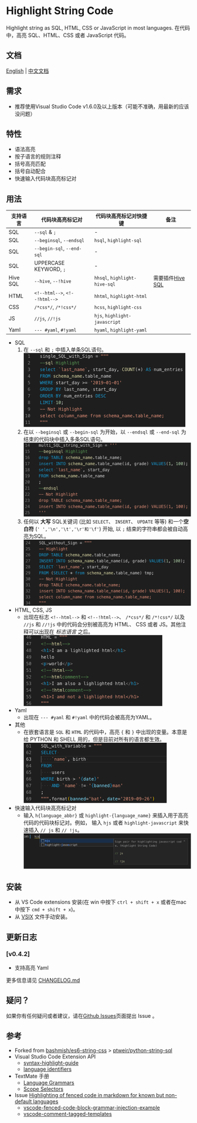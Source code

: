 # Highlight String Code

Highlight string as SQL, HTML, CSS or JavaScript in most languages.
在代码中，高亮 SQL、HTML、CSS 或者 JavaScript 代码。

## 文档

[English](https://github.com/iuyoy/highlight-string-code/blob/master/README.md) | [中文文档](https://github.com/iuyoy/highlight-string-code/blob/master/docs/README_CN.md)

## 需求

- 推荐使用Visual Studio Code v1.6.0及以上版本（可能不准确，用最新的应该没问题）

## 特性

- 语法高亮
- 按子语言的规则注释
- 括号高亮匹配
- 括号自动配合
- 快速输入代码块高亮标记对

## 用法

| 支持语言 | 代码块高亮标记对              | 代码块高亮标记对快捷键        | 备注                                                                                            |
| -------- | ----------------------------- | ----------------------------- | ----------------------------------------------------------------------------------------------- |
| SQL      | `--sql` & `;`                 | -                             |
| SQL      | `--beginsql`, `--endsql`      | `hsql`, `highlight-sql`       |
| SQL      | `--begin-sql`, `--end-sql`    | -                             |
| SQL      | UPPERCASE KEYWORD, `;`        | -                             |
| Hive SQL | `--hive`, `--!hive`           | `hhsql`, `highlight-hive-sql` | 需要插件[Hive SQL](https://marketplace.visualstudio.com/items?itemName=josephtbradley.hive-sql) |
| HTML     | `<!--html-->`, `<!--!html-->` | `hhtml`, `highlight-html`     |
| CSS      | `/*css*/`, `/*!css*/`         | `hcss`, `highlight-css`       |
| JS       | `//js`, `//!js`               | `hjs`, `highlight-javascript` |
| Yaml     | `--- #yaml`, `#!yaml`         | `hyaml`, `highlight-yaml`     |

- SQL
  1. 在 `--sql` 和 `;` 中插入单条SQL语句。<br>
  ![single SQL stirng with Sign](./single_SQL_with_Sign.png)
  2. 在以 `--beginsql` 或 `--begin-sql` 为开始，以 `--endsql` 或 `--end-sql` 为结束的代码块中插入多条SQL语句。 <br>
  ![multi SQL stirng with Sign](./multi_SQL_with_Sign.png)
  3. 任何以 **大写** SQL关键词 (比如 `SELECT`、 `INSERT`、 `UPDATE` 等等) 和一个**空白符** (`' ','\n','\t','\r'和'\f'`) 开始, 以 `;` 结束的字符串都会被自动高亮为SQL。<br>
  ![SQL stirng no Sign](./SQL_without_Sign.png)
- HTML, CSS, JS
  - 出现在标志 `<!--html-->` 和 `<!--!html-->`、 `/*css*/` 和 `/*!css*/` 以及 `//js` 和 `//!js` 中的代码会分别被高亮为 HTML、 CSS 或者 JS。其他注释可以出现在 *标志语言* 之后。<br>
  ![HTML with Sign](./HTML_with_Sign.png)
- Yaml
  - 出现在 `--- #yaml` 和 `#!yaml` 中的代码会被高亮为YAML。
- 其他
  - 在嵌套语言是 `SQL` 和 `HTML` 的代码中，高亮 `{` 和 `}` 中出现的变量。本意是给 PYTHON 和 SHELL 用的，但是目前对所有的语言都生效。<br>
  ![Variables](./SQL_with_variable.png)
- 快速输入代码块高亮标记对
  - 输入 `h{language_abbr}` 或 `highlight-{language_name}` 来插入用于高亮代码的代码块标记对。例如， 输入 `hjs` 或者 `highlight-javascript` 来快速插入 `// js` 和 `// !js`。
  ![Snippets](./hjs-snippets.png)

## 安装

- 从 VS Code extensions 安装(在 win 中按下 `ctrl + shift + x` 或者在mac 中按下 `cmd + shift + x`)。
- 从 [VSIX](https://github.com/iuyoy/highlight-string-code/releases) 文件手动安装。

## 更新日志

### [v0.4.2]
- 支持高亮 Yaml

更多信息请见 [CHANGELOG.md](./CHANGELOG.md)

## 疑问？

如果你有任何疑问或者建议，请在[Github Issues](https://github.com/iuyoy/highlight-string-code/issues)页面提出 Issue 。

## 参考

- Forked from [bashmish/es6-string-css](https://github.com/bashmish/es6-string-css) > [ptweir/python-string-sql](https://github.com/ptweir/python-string-sql)
- Visual Studio Code Extension API
  - [syntax-highlight-guide](https://code.visualstudio.com/api/language-extensions/syntax-highlight-guide)
  - [language identifiers](https://code.visualstudio.com/docs/languages/identifiers)
- TextMate 手册
  - [Language Grammars](https://macromates.com/manual/en/language_grammars)
  - [Scope Selectors](https://macromates.com/manual/en/scope_selectors)
- Issue [Highlighting of fenced code in markdown for known but non-default languages](https://github.com/microsoft/vscode/issues/71888)
  - [vscode-fenced-code-block-grammar-injection-example](https://github.com/mjbvz/vscode-fenced-code-block-grammar-injection-example)
  - [vscode-comment-tagged-templates](https://github.com/mjbvz/vscode-comment-tagged-templates)
